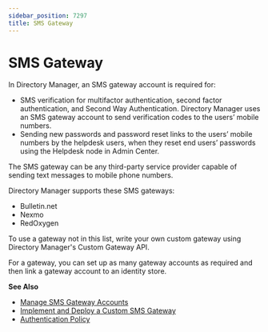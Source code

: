 ```yaml
---
sidebar_position: 7297
title: SMS Gateway
---
```


# SMS Gateway

In Directory Manager, an SMS gateway account is required for:

* SMS verification for multifactor authentication, second factor authentication,
  and Second Way Authentication. Directory Manager uses an SMS gateway account to send verification codes to the users’ mobile numbers.
* Sending new passwords and password reset links to the users’ mobile numbers by the helpdesk users, when they reset end users’ passwords using the Helpdesk node in Admin Center.

The SMS gateway can be any third-party service provider capable of sending text messages to mobile phone numbers.

Directory Manager supports these SMS gateways:

* Bulletin.net
* Nexmo
* RedOxygen

To use a gateway not in this list, write your own custom gateway using Directory Manager's Custom Gateway API.

For a gateway, you can set up as many gateway accounts as required and then link a gateway account to an identity store.

**See Also**

* [Manage SMS Gateway Accounts](Manage "Manage SMS Gateway Accounts")
* [Implement and Deploy a Custom SMS Gateway](ImplementCustom "Implement and Deploy a Custom SMS Gateway")
* [Authentication Policy](../IdentityStore/Configure/AuthPolicy "Authentication Policy")